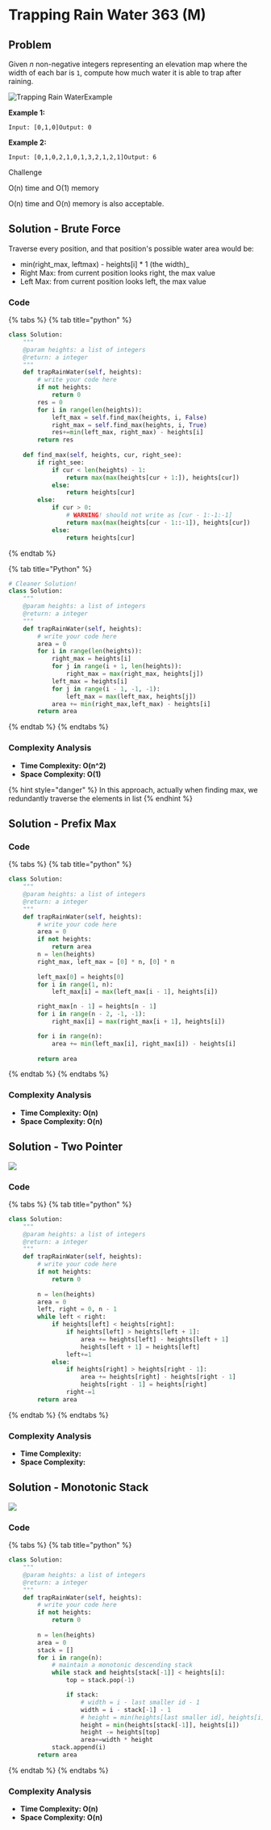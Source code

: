 # Trapping Rain Water 363 (M)

## Problem

Given _n_ non-negative integers representing an elevation map where the width of each bar is `1`, compute how much water it is able to trap after raining.

![Trapping Rain Water](https://lintcode-media.oss-us-west-1.aliyuncs.com/problem/rainwatertrap.png)Example

**Example 1:**

```
Input: [0,1,0]Output: 0
```

**Example 2:**

```
Input: [0,1,0,2,1,0,1,3,2,1,2,1]Output: 6
```

Challenge

O(n) time and O(1) memory

O(n) time and O(n) memory is also acceptable.

## Solution - Brute Force&#x20;

Traverse every position, and that position's possible water area would be:

* min(right_max, leftmax)  - heights\[i] \* 1 (the width)_
* Right Max: from current position looks right, the max value
* Left Max: from current position looks left, the max value

### Code

{% tabs %}
{% tab title="python" %}
```python
class Solution:
    """
    @param heights: a list of integers
    @return: a integer
    """
    def trapRainWater(self, heights):
        # write your code here
        if not heights:
            return 0
        res = 0
        for i in range(len(heights)):
            left_max = self.find_max(heights, i, False)
            right_max = self.find_max(heights, i, True)
            res+=min(left_max, right_max) - heights[i]
        return res
    
    def find_max(self, heights, cur, right_see):
        if right_see:
            if cur < len(heights) - 1:
                return max(max(heights[cur + 1:]), heights[cur])
            else:
                return heights[cur]
        else:
            if cur > 0:
                # WARNING! should not write as [cur - 1:-1:-1]
                return max(max(heights[cur - 1::-1]), heights[cur])
            else:
                return heights[cur]
```
{% endtab %}

{% tab title="Python" %}
```python
# Cleaner Solution!
class Solution:
    """
    @param heights: a list of integers
    @return: a integer
    """
    def trapRainWater(self, heights):
        # write your code here
        area = 0
        for i in range(len(heights)):
            right_max = heights[i]
            for j in range(i + 1, len(heights)):
                right_max = max(right_max, heights[j])
            left_max = heights[i]
            for j in range(i - 1, -1, -1):
                left_max = max(left_max, heights[j])
            area += min(right_max,left_max) - heights[i]
        return area
```
{% endtab %}
{% endtabs %}

### Complexity Analysis

* **Time Complexity: O(n^2)**
* **Space Complexity: O(1)**

{% hint style="danger" %}
In this approach, actually when finding max, we redundantly traverse the elements in list
{% endhint %}

## Solution - Prefix Max&#x20;

### Code

{% tabs %}
{% tab title="python" %}
```python
class Solution:
    """
    @param heights: a list of integers
    @return: a integer
    """
    def trapRainWater(self, heights):
        # write your code here
        area = 0
        if not heights:
            return area
        n = len(heights)
        right_max, left_max = [0] * n, [0] * n
        
        left_max[0] = heights[0]
        for i in range(1, n):
            left_max[i] = max(left_max[i - 1], heights[i])

        right_max[n - 1] = heights[n - 1]
        for i in range(n - 2, -1, -1):
            right_max[i] = max(right_max[i + 1], heights[i])

        for i in range(n):
            area += min(left_max[i], right_max[i]) - heights[i]
        
        return area
```
{% endtab %}
{% endtabs %}

### Complexity Analysis

* **Time Complexity: O(n)**
* **Space Complexity: O(n)**

## Solution - Two Pointer

![](<../../.gitbook/assets/Screen Shot 2021-06-19 at 1.02.17 PM.png>)

### Code

{% tabs %}
{% tab title="python" %}
```python
class Solution:
    """
    @param heights: a list of integers
    @return: a integer
    """
    def trapRainWater(self, heights):
        # write your code here
        if not heights:
            return 0
        
        n = len(heights)
        area = 0
        left, right = 0, n - 1
        while left < right:
            if heights[left] < heights[right]:
                if heights[left] > heights[left + 1]:
                    area += heights[left] - heights[left + 1]
                    heights[left + 1] = heights[left]
                left+=1
            else:
                if heights[right] > heights[right - 1]:
                    area += heights[right] - heights[right - 1]
                    heights[right - 1] = heights[right]
                right-=1
        return area
```
{% endtab %}
{% endtabs %}

### Complexity Analysis

* **Time Complexity:**
* **Space Complexity:**

## Solution - Monotonic Stack

![](<../../.gitbook/assets/Screen Shot 2021-06-19 at 1.45.06 PM.png>)

### Code

{% tabs %}
{% tab title="python" %}
```python
class Solution:
    """
    @param heights: a list of integers
    @return: a integer
    """
    def trapRainWater(self, heights):
        # write your code here
        if not heights:
            return 0
        
        n = len(heights)
        area = 0
        stack = []
        for i in range(n):
            # maintain a monotonic descending stack
            while stack and heights[stack[-1]] < heights[i]:
                top = stack.pop(-1)

                if stack:
                    # width = i - last smaller id - 1
                    width = i - stack[-1] - 1
                    # height = min(heights[last smaller id], heights[i]) - heights[cur]
                    height = min(heights[stack[-1]], heights[i])
                    height -= heights[top]
                    area+=width * height
            stack.append(i)
        return area
```
{% endtab %}
{% endtabs %}

### Complexity Analysis

* **Time Complexity: O(n)**
* **Space Complexity: O(n)**
